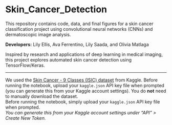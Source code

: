 # Skin_Cancer_Detection
This repository contains code, data, and final figures for a skin cancer classification project using convolutional neural networks (CNNs) and dermatoscopic image analysis.

**Developers:** Lily Ellis, Ava Ferrentino, Lily Saada, and Olivia Matlaga

Inspired by research and applications of deep learning in medical imaging, this project explores automated skin cancer detection using TensorFlow/Keras.

---
We used the [Skin Cancer - 9 Classes (ISIC) dataset](https://www.kaggle.com/datasets/nodoubttome/skin-cancer9-classesisic) from Kaggle.
Before running the notebook, upload your `kaggle.json` API key file when prompted (you can generate this from your Kaggle account settings).
You do **not** need to manually download the dataset.  
Before running the notebook, simply upload your `kaggle.json` API key file when prompted.  
*You can generate this from your Kaggle account settings under “API” > Create New Token.*



